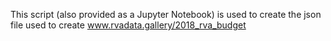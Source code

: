 This script (also provided as a Jupyter Notebook) is used to create the json file used to create www.rvadata.gallery/2018_rva_budget
